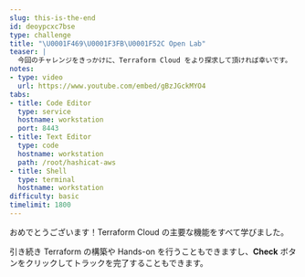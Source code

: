 ```yaml
---
slug: this-is-the-end
id: deoypcxc7bse
type: challenge
title: "\U0001F469\U0001F3FB‍\U0001F52C Open Lab"
teaser: |
  今回のチャレンジをきっかけに、Terraform Cloud をより探求して頂ければ幸いです。
notes:
- type: video
  url: https://www.youtube.com/embed/gBzJGckMYO4
tabs:
- title: Code Editor
  type: service
  hostname: workstation
  port: 8443
- title: Text Editor
  type: code
  hostname: workstation
  path: /root/hashicat-aws
- title: Shell
  type: terminal
  hostname: workstation
difficulty: basic
timelimit: 1800
---
```

おめでとうございます！Terraform Cloud の主要な機能をすべて学びました。

引き続き Terraform の構築や Hands-on を行うこともできますし、**Check** ボタンをクリックしてトラックを完了することもできます。